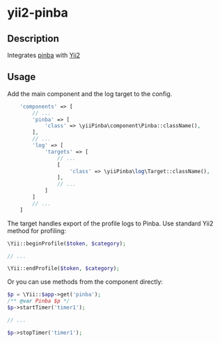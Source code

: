 # yii2-pinba

## Description

Integrates [pinba](http://pinba.org/ "Pinba site") 
with [Yii2](https://github.com/yiisoft/yii2 "Yii2 repository")

## Usage

Add the main component and the log target to the config.

```php
    'components' => [
        // ...
        'pinba' => [
            'class' => \yiiPinba\component\Pinba::className(),
        ],
        // ...
        'log' => [
            'targets' => [
                // ...
                [
                    'class' => \yiiPinba\log\Target::className(),
                ],
                // ...
            ]
        ]
        // ...
    ]
```

The target handles export of the profile logs to Pinba. Use standard Yii2 method for profiling:

```php
\Yii::beginProfile($token, $category);

// ...

\Yii::endProfile($token, $category);
```

Or you can use methods from the component directly:

```php
$p = \Yii::$app->get('pinba');
/** @var Pinba $p */
$p->startTimer('timer1');

// ...

$p->stopTimer('timer1');
```
